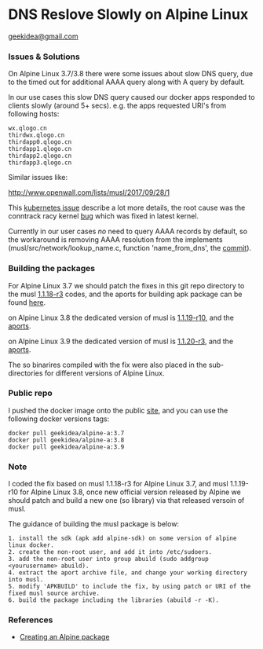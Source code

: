 # DNS Reslove Slowly on Alpine Linux

geekidea@gmail.com

### Issues & Solutions
On Alpine Linux 3.7/3.8 there were some issues about slow DNS query, due to
the timed out for additional AAAA query along with A query by default.

In our use cases this slow DNS query caused our docker apps responded to 
clients slowly (around 5+ secs). e.g. the apps requested URI's from 
following hosts:
```
wx.qlogo.cn
thirdwx.qlogo.cn
thirdapp0.qlogo.cn
thirdapp1.qlogo.cn
thirdapp2.qlogo.cn
thirdapp3.qlogo.cn
```
Similar issues like:

http://www.openwall.com/lists/musl/2017/09/28/1

This [kubernetes issue](https://github.com/kubernetes/kubernetes/issues/56903) 
describe a lot more details, the root cause was the conntrack racy kernel 
[bug](https://www.weave.works/blog/racy-conntrack-and-dns-lookup-timeouts) 
which was fixed in latest kernel.

Currently in our user cases *no* need to query AAAA records by default, so 
the workaround is removing AAAA resolution from the implements 
(musl/src/network/lookup_name.c, function 'name_from_dns', the [commit](https://github.com/inter169/musl/commit/b6aa74a1cb1b802879ee34c01de1ca7c24f302e2)).

### Building the packages
For Alpine Linux 3.7 we should patch the fixes in this git repo directory 
to the musl [1.1.18-r3](https://pkgs.alpinelinux.org/package/v3.7/main/x86_64/musl) codes,
and the aports for building apk package can be found [here](https://git.alpinelinux.org/cgit/aports/snapshot/aports-944a45f26d02bb803737af70cf5f012194796146.tar.bz2).

on Alpine Linux 3.8 the dedicated version of musl is [1.1.19-r10](https://pkgs.alpinelinux.org/package/v3.8/main/x86_64/musl), and the [aports](https://git.alpinelinux.org/cgit/aports/snapshot/aports-ed42835662421a72dbc1c47397a2805306203860.tar.bz2).

on Alpine Linux 3.9 the dedicated version of musl is [1.1.20-r3](https://pkgs.alpinelinux.org/package/v3.9/main/x86_64/musl), and the [aports](https://git.alpinelinux.org/aports/snapshot/aports-7b32fee49798e36cb5a7dfde30183f9717472cf6.tar.bz2).

The so binarires compiled with the fix were also placed in the sub-directories
for different versions of Alpine Linux.

### Public repo
I pushed the docker image onto the public [site](https://hub.docker.com/r/geekidea/alpine-a/),
and you can use the following docker versions tags:
```
docker pull geekidea/alpine-a:3.7
docker pull geekidea/alpine-a:3.8
docker pull geekidea/alpine-a:3.9
```
### Note
I coded the fix based on musl 1.1.18-r3 for Alpine Linux 3.7, and musl 1.1.19-r10 
for Alpine Linux 3.8, once new official version released by Alpine we should 
patch and build a new one (so library) via that released versoin of musl.

The guidance of building the musl package is below:
```
1. install the sdk (apk add alpine-sdk) on some version of alpine linux docker.
2. create the non-root user, and add it into /etc/sudoers.
3. add the non-root user into group abuild (sudo addgroup <yourusername> abuild).
4. extract the aport archive file, and change your working directory into musl.
5. modify 'APKBUILD' to include the fix, by using patch or URI of the fixed musl source archive.
6. build the package including the libraries (abuild -r -K).
```

### References
* [Creating an Alpine package](https://wiki.alpinelinux.org/wiki/Creating_an_Alpine_package)

